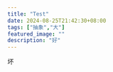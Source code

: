 ```yaml
---
title: "Test"
date: 2024-08-25T21:42:30+08:00
tags: ["抽象","大"]
featured_image: ""
description: "好"
---
```

坏